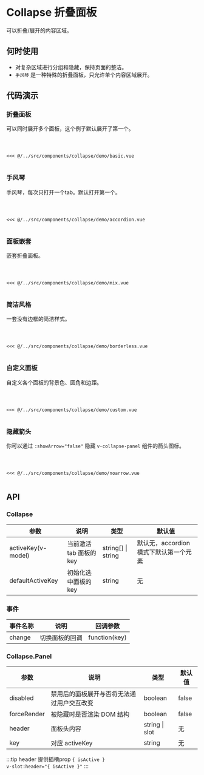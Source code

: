 # Collapse 折叠面板
可以折叠/展开的内容区域。

## 何时使用
- 对复杂区域进行分组和隐藏，保持页面的整洁。
- `手风琴` 是一种特殊的折叠面板，只允许单个内容区域展开。

## 代码演示

### 折叠面板
可以同时展开多个面板，这个例子默认展开了第一个。

<Code>
<Basic></Basic>
<Wrapper slot="code">
<<< @/../src/components/collapse/demo/basic.vue
</Wrapper>
</Code>

### 手风琴
手风琴，每次只打开一个tab。默认打开第一个。

<Code>
<Accordion></Accordion>
<Wrapper slot="code">
<<< @/../src/components/collapse/demo/accordion.vue
</Wrapper>
</Code>

### 面板嵌套
嵌套折叠面板。

<Code>
<Mix></Mix>
<Wrapper slot="code">
<<< @/../src/components/collapse/demo/mix.vue
</Wrapper>
</Code>

### 简洁风格
一套没有边框的简洁样式。

<Code>
<BorderLess></BorderLess>
<Wrapper slot="code">
<<< @/../src/components/collapse/demo/borderless.vue
</Wrapper>
</Code>

### 自定义面板
自定义各个面板的背景色、圆角和边距。

<Code>
<Custom></Custom>
<Wrapper slot="code">
<<< @/../src/components/collapse/demo/custom.vue
</Wrapper>
</Code>

### 隐藏箭头
你可以通过 `:showArrow="false"` 隐藏 `v-collapse-panel` 组件的箭头图标。

<Code>
<Noarrow></Noarrow>
<Wrapper slot="code">
<<< @/../src/components/collapse/demo/noarrow.vue
</Wrapper>
</Code>

## API

### Collapse

| 参数 | 说明 | 类型 | 默认值 |
| --- | --- | --- | --- |
| activeKey(v-model) | 当前激活 tab 面板的 key | string\[] \| string | 默认无，accordion模式下默认第一个元素 |
| defaultActiveKey | 初始化选中面板的 key | string | 无 |

### 事件
| 事件名称 | 说明 | 回调参数 |
| --- | --- | --- |
| change | 切换面板的回调 | function(key) |

### Collapse.Panel

| 参数 | 说明 | 类型 | 默认值 |
| --- | --- | --- | --- |
| disabled | 禁用后的面板展开与否将无法通过用户交互改变 | boolean | false |
| forceRender | 被隐藏时是否渲染 DOM 结构 | boolean | false |
| header | 面板头内容 | string \| slot | 无 |
| key | 对应 activeKey | string | 无 |

:::tip
header 提供插槽prop `{ isActive }`  
`v-slot:header="{ isActive }"`
:::

<script>
import Basic from '~comps/collapse/demo/basic';
import Accordion from '~comps/collapse/demo/accordion';
import Mix from '~comps/collapse/demo/mix';
import BorderLess from '~comps/collapse/demo/borderless';
import Custom from '~comps/collapse/demo/custom';
import Noarrow from '~comps/collapse/demo/noarrow';

export default {
    components: {
        Basic,
        Accordion,
        Mix,
        BorderLess,
        Custom,
        Noarrow,
    }
}
</script>
